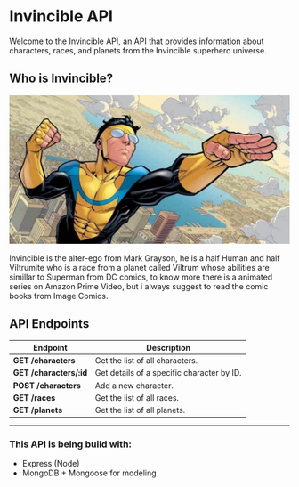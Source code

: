 # Invincible API

Welcome to the Invincible API, an API that provides information about characters, races, and planets from the Invincible superhero universe.

## Who is Invincible?

![Invincible](src\assets\mark.jpg)

Invincible is the alter-ego from Mark Grayson, he is a half Human and half Viltrumite who is a race from a planet called Viltrum whose abilities are simillar to Superman from DC comics, to know more there is a animated series on Amazon Prime Video, but i always suggest to read the comic books from Image Comics.

## API Endpoints

| Endpoint                | Description                                |
| ----------------------- | ------------------------------------------ |
| **GET /characters**     | Get the list of all characters.            |
| **GET /characters/:id** | Get details of a specific character by ID. |
| **POST /characters**    | Add a new character.                       |
| **GET /races**          | Get the list of all races.                 |
| **GET /planets**        | Get the list of all planets.               |

---

### This API is being build with:

- Express (Node)
- MongoDB + Mongoose for modeling
